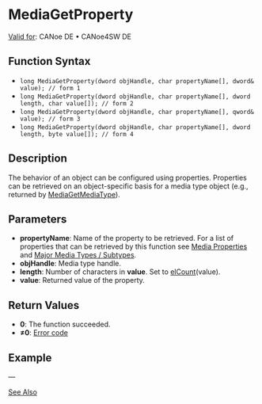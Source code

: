 # MediaGetProperty

[Valid for](../../../Shared/FeatureAvailability.md): CANoe DE • CANoe4SW DE

## Function Syntax

- `long MediaGetProperty(dword objHandle, char propertyName[], dword& value); // form 1`
- `long MediaGetProperty(dword objHandle, char propertyName[], dword length, char value[]); // form 2`
- `long MediaGetProperty(dword objHandle, char propertyName[], qword& value); // form 3`
- `long MediaGetProperty(dword objHandle, char propertyName[], dword length, byte value[]); // form 4`

## Description

The behavior of an object can be configured using properties. Properties can be retrieved on an object-specific basis for a media type object (e.g., returned by [MediaGetMediaType](CAPLfunctionMediaGetMediaType.md)).

## Parameters

- **propertyName**: Name of the property to be retrieved. For a list of properties that can be retrieved by this function see [Media Properties](../CAPLfunctionsMediaProperties.md) and [Major Media Types / Subtypes](../CAPLfunctionsMediaMajorMediaTypesSubtypes.md).
- **objHandle**: Media type handle.
- **length**: Number of characters in **value**. Set to [elCount](../../Other/Functions/CAPLfunctionElCount.md)(value).
- **value**: Returned value of the property.

## Return Values

- **0**: The function succeeded.
- **≠0**: [Error code](../CAPLfunctionsMediaErrorCodes.md)

## Example

—

[See Also](javascript:void(0);)
